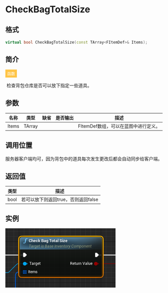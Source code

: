 # CheckBagTotalSize

## 格式

```C++
virtual bool CheckBagTotalSize(const TArray<FItemDef>& Items);
```

## 简介

<span style="padding: 4px 6px; font-size: 12px; display: inline-block; color: #FFFFFF; background: #FFC547;">函数</span>

​	检查背包仓库是否可以放下指定一些道具。

## 参数

| 名称  | 类型             | 缺省 | 是否输出 | 描述                                 |
| ----- | ---------------- | ---- | -------- | ------------------------------------ |
| Items | TArray<FItemDef> |      |          | FItemDef数组，可以在蓝图中进行定义。 |

## 调用位置

​	服务器客户端均可，因为背包中的道具每次发生更改后都会自动同步给客户端。

## 返回值

| 类型 | 描述                                |
| ---- | ----------------------------------- |
| bool | 若可以放下则返回true，否则返回false |

## 实例

![CheckBagTotalSizeFunction](..\\..\\Resources\\CheckBagTotalSizeFunction.png)